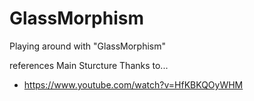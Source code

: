 # GlassMorphism
Playing around with "GlassMorphism"

references 
Main Sturcture Thanks to... 
  - https://www.youtube.com/watch?v=HfKBKQOyWHM
